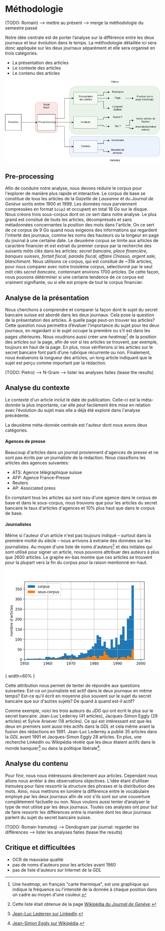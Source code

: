 # Méthodologie

(TODO: Romain)
--> mettre au présent
--> merge la méthodologie du semestre passé

Notre idée centrale est de porter l’analyse sur la différence entre les deux
journaux et leur évolution dans le temps. La méthodologie détaillée ici sera
donc appliquée sur les deux journaux séparément et elle sera organisé en trois
catégories.

  - La présentation des articles
  - Le contexte des articles
  - Le contenu des articles

![Le schéma montre les outils que nous utiliserons dans notre analyse.](methods.png)

## Pre-processing

Afin de conduire notre analyse, nous devons réduire le corpus pour l'explorer de
manière plus rapide et interactive. Le corpus de base se constitue de tous les
articles de la _Gazette de Lausanne_ et du _Journal de Genève_ sortis entre 1900
et 1999. Les données nous parviennent compressées en format `bzip2` et occupent
en total 18 Go sur le disque. Nous créons trois sous-corpus dont on ce sert dans
notre analyse. Le plus grand est consitué de touts les articles, décompréssés et
sans métadonnées concernantes la position des mots dans l'article. On ce sert de
ce corpus de 9 Go quand nous exigeons des informations qui regardent l'intierté
des journaux, comme les noms des hauteurs ou la longeur en page du journal à une
certaine date. Le deuxième corpus se limite aux articles de caractère financier
et est extrait du premier corpus par la recherche des suivants môts clés dans les
articles:
_secret bancaire, place financière, banques suisses, fortait fiscal, paradis
fiscal, affaire Chiasso, argent sale, blanchiment_.
Nous utilisons ce corpus, qui est consitué de ~35k articles, pour nous comparer
avec notre troisième corpus, sélectionné par le seul môt clés _secret bancaire_,
contennant environs 1700 articles.
De cette façon, nous pouvons détérminer si une certaine tendence de ce corpus
est vraiment signifiante, ou si elle est propre de tout le corpus financier.


## Analyse de la présentation

Nous cherchons à comprendre et comparer la façon dont le sujet du secret
bancaire suisse est abordé dans les deux journaux. Cela pose la question de la
présentation des articles. À quelle page peut-on trouver les articles? Cette
question nous permettra d’évaluer l’importance du sujet pour les deux journaux,
en regardant si le sujet occupe la première ou s’il est dans les pages
ultérieures. Nous voudrions aussi créer une _heatmap_[^1] de la position des
articles sur la page, afin de voir si les articles se trouvent, par exemple,
toujours en haut de la page. En plus, nous vérifierons si les articles sur le
secret bancaire font parti d’une rubrique récurrente ou non. Finalement, nous
évaluerons la longueur des articles, un long article indiquant que le sujet est
perçu comme important par la rédaction.

(TODO: Pietro)
--> N-Gram
--> lister les analyses faites (tease the results)


[^1]: Une _heatmap_, en français "carte thermique", est une graphique qui
indique la fréquence ou l'intensité de la donnée à chaque position dans un
cadre au moyen d'une couleur.


## Analyse du contexte

Le contexte d'un article inclut le date de publication. Celle-ci est la
méta-donnée la plus importante, car elle peut facilement être mise en relation
avec l’évolution du sujet mais elle a déjà été exploré dans l'analyse
précédente.

La deuxième méta-donnée centrale est l'auteur dont nous avons deux catégories.

#### Agences de presse

Beaucoup d'articles dans un journal proviennent d'agences de presse et ne sont pas
écrits par un journaliste de la rédaction. Nous classifions les articles des
agences suivantes:

- ATS: Agence télégraphique suisse
- AFP: Agence France-Presse
- Reuters
- AP: Associated press

En comptant tous les articles qui sont issu d'une agence dans le corpus de base
et dans le sous-corpus, nous trouvons que pour les articles du secret bancaire
le taux d'articles d'agences et 10\% plus haut que dans le corpus de base.

#### Journalistes

Même si l'auteur d'un article n'est pas toujours indiqué – surtout dans la
première moitié du siècle – nous arrivons à extraire des données sur les
journalistes. Au moyen d'une liste de noms d'auteurs[^2] et des initiales qui
sont utilisé pour signer un article, nous pouvons attribuer des auteurs à plus
que 2600 articles. Le graphe en-bas montre que ces articles se trouvent pour la
plupart vers la fin du corpus pour la raison mentionné en-haut.

![Articles avec auteur attribué](author_attributed.png){ width=60% }

Cette attribution nous permet de tenter de répondre aux questions suivantes:
Est-ce un journaliste est actif dans le deux journaux en même temps? Est-ce
qu'il écrit en moyenne plus souvent sur le sujet du secret bancaire que sur
d'autres sujets? De quand à quand est-il actif?

Comme exemple, voici les trois auteurs du _JDG_ qui ont écrit le plus sur le
secret bancaire: Jean-Luc Lederrey (41 articles), Jacques-Simon Eggly (29
articles) et Sylvie Arsever (18 articles). Ce qui  est intéressant est que les
deux en premiers sont aussi très actifs dans la _GDL_ et cela même avant la
fusion des rédactions en 1991. Jean-Luc Lederrey a publié 35 articles dans la
_GDL_ avant 1991 et Jacques-Simon Eggly 28 articles. En plus, une recherche
LinkedIn ou Wikipédia révèle que les deux étaient actifs dans le monde banquier[^3]
ou dans la politique libérale[^4].


[^2]: Cette liste était obtenue de la page [Wikipédia du _Journal de
Genève_](https://fr.wikipedia.org/wiki/Journal_de_Gen%C3%A8ve).

[^3]: [Jean-Luc Lederrey sur
LinkedIn](https://ch.linkedin.com/in/lederrey-jean-luc-1456b717).

[^4]: [Jean-Simon Eggly sur
Wikipédia](https://fr.wikipedia.org/wiki/Jacques-Simon_Eggly).


## Analyse du contenu

Pour finir, nous nous intéressons directement aux articles. Cependant nous
allons nous arrêter à des observations objectives. L’idée étant d’utiliser
_Iramuteq_ pour faire ressortir la structure des phrases et la distribution des
mots. Ainsi, nous mettrons en lumière la différence entre le vocabulaire employé
par les deux journaux afin de voir s'ils sont sur une couverture complètement
factuelle ou non. Nous voulons aussi tenter d’analyser le type de mot utilisé
par les deux journaux. Toutes ces analyses ont pour but de faire ressortir les
différences entre la manière dont les deux journaux parlent du sujet du secret
bancaire suisse.

(TODO: Romain Iramuteq)
--> Dendogram par journal: regarder les différences
--> lister les analyses faites (tease the results)

## Critique et difficultées

- OCR de mauvaise qualité
- pas de noms d'auteurs pour les articles avant 1960
- pas de liste d'auteurs sur Internet de la _GDL_
